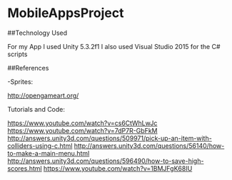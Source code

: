# MobileAppsProject

##Technology Used

For my App I used Unity 5.3.2f1
I also used Visual Studio 2015 for the C# scripts

##References

-Sprites:
  
  http://opengameart.org/

Tutorials and Code:
  
  https://www.youtube.com/watch?v=cs6CtWhLwJc
  https://www.youtube.com/watch?v=7dP7R-GbFkM
  http://answers.unity3d.com/questions/509971/pick-up-an-item-with-colliders-using-c.html
  http://answers.unity3d.com/questions/56140/how-to-make-a-main-menu.html
  http://answers.unity3d.com/questions/596490/how-to-save-high-scores.html
  https://www.youtube.com/watch?v=1BMJFgK68IU
